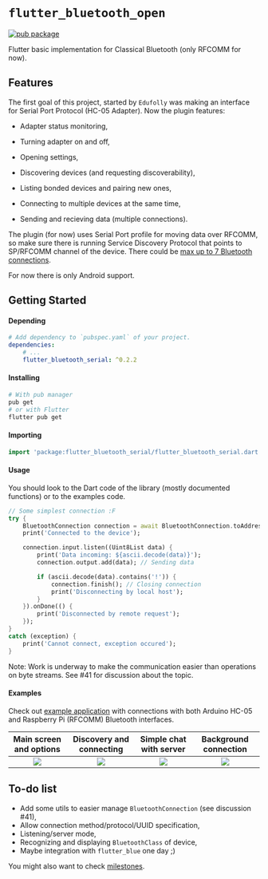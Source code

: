 
# `flutter_bluetooth_open`

[![pub package](https://img.shields.io/pub/v/flutter_bluetooth_serial.svg)](https://pub.dartlang.org/packages/flutter_bluetooth_serial)

Flutter basic implementation for Classical Bluetooth (only RFCOMM for now).



## Features

The first goal of this project, started by `Edufolly` was making an interface for Serial Port Protocol (HC-05 Adapter). Now the plugin features:

+ Adapter status monitoring,

+ Turning adapter on and off,

+ Opening settings,

+ Discovering devices (and requesting discoverability),

+ Listing bonded devices and pairing new ones,

+ Connecting to multiple devices at the same time,

+ Sending and recieving data (multiple connections).

The plugin (for now) uses Serial Port profile for moving data over RFCOMM, so make sure there is running Service Discovery Protocol that points to SP/RFCOMM channel of the device. There could be [max up to 7 Bluetooth connections](https://stackoverflow.com/a/32149519/4880243).

For now there is only Android support.



## Getting Started

#### Depending 
```yaml
# Add dependency to `pubspec.yaml` of your project.
dependencies:
    # ...
    flutter_bluetooth_serial: ^0.2.2

```

#### Installing

```bash
# With pub manager
pub get
# or with Flutter
flutter pub get
```

#### Importing
```dart
import 'package:flutter_bluetooth_serial/flutter_bluetooth_serial.dart';
```

#### Usage

You should look to the Dart code of the library (mostly documented functions) or to the examples code. 
```dart
// Some simplest connection :F
try {
    BluetoothConnection connection = await BluetoothConnection.toAddress(address);
    print('Connected to the device');

    connection.input.listen((Uint8List data) {
        print('Data incoming: ${ascii.decode(data)}');
        connection.output.add(data); // Sending data

        if (ascii.decode(data).contains('!')) {
            connection.finish(); // Closing connection
            print('Disconnecting by local host');
        }
    }).onDone(() {
        print('Disconnected by remote request');
    });
}
catch (exception) {
    print('Cannot connect, exception occured');
}
```

Note: Work is underway to make the communication easier than operations on byte streams. See #41 for discussion about the topic.

#### Examples

Check out [example application](example/README.md) with connections with both Arduino HC-05 and Raspberry Pi (RFCOMM) Bluetooth interfaces.

Main screen and options |  Discovery and connecting  |  Simple chat with server  |  Background connection  |
:---:|:---:|:---:|:---:|
![](https://i.imgur.com/qeeMsVe.png)  |  ![](https://i.imgur.com/zruuelZ.png)  |  ![](https://i.imgur.com/y5mTUey.png)  |  ![](https://i.imgur.com/3wvwDVo.png)



## To-do list

+ Add some utils to easier manage `BluetoothConnection` (see discussion #41),
+ Allow connection method/protocol/UUID specification,
+ Listening/server mode,
+ Recognizing and displaying `BluetoothClass` of device,
+ Maybe integration with `flutter_blue` one day ;)

You might also want to check [milestones](https://github.com/edufolly/flutter_bluetooth_serial/milestones).


